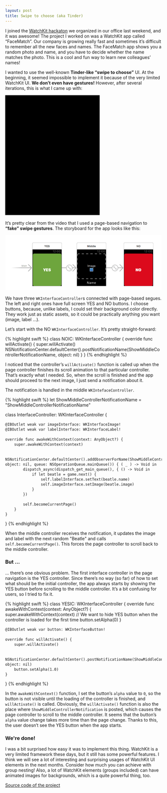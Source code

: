 ```yaml
---
layout: post
title: Swipe to choose (aka Tinder)
---
```


I joined the [WatchKit hackaton](https://www.facebook.com/media/set/?set=a.10153172562140804.1073741833.116155005803&type=1) we organized in our office last weekend, and it was awesome! The project I worked on was a WatchKit app called “FaceMatch”. Our company is growing really fast and sometimes it’s difficult to remember all the new faces and names. The FaceMatch app shows you a random photo and name, and you have to decide whether the name matches the photo. This is a cool and fun way to learn new colleagues’ names!

I wanted to use the well-known **Tinder-like “swipe to choose”** UI. At the beginning, it seemed impossible to implement it because of the very limited WatchKit UI. **We don’t even have gestures!** However, after several iterations, this is what I came up with:

![Swipe to choose (aka Tinder)](/images/2015-05-12/swipe-to-choose-1.gif)

<!-- more -->

It’s pretty clear from the video that I used a page-based navigation to **“fake” swipe gestures**. The storyboard for the app looks like this:

![Swipe to choose - Storyboard](/images/2015-05-12/swipe-to-choose-2.png)

We have three ```WKInterfaceController```s connected with page-based segues. The left and right ones have full screen YES and NO buttons. I choose buttons, because, unlike labels, I could set their background color directly. They work just as static assets, so it could be practically anything you want (image, label …).

Let’s start with the NO ```WKInterfaceController```. It’s pretty straight-forward:

{% highlight swift %}
class NOIC: WKInterfaceController {
    override func willActivate() {
        super.willActivate()
        NSNotificationCenter.defaultCenter().postNotificationName(ShowMiddleControllerNotificationName, object: nil)
    }
}
{% endhighlight %}

I noticed that the controller’s  ```willActivate()``` function is called up when the page controller finishes its scroll animation to that particular controller. That’s exactly what I needed. So, when the scroll is finished and the app should proceed to the next image, I just send a notification about it.

The notification is handled in the middle ```WKIntefaceController```.

{% highlight swift %}
let ShowMiddleControllerNotificationName = "ShowMiddleControllerNotificationName"

class InterfaceController: WKInterfaceController {

    @IBOutlet weak var imageInterface: WKInterfaceImage!
    @IBOutlet weak var labelInterface: WKInterfaceLabel!
    
    override func awakeWithContext(context: AnyObject?) {
        super.awakeWithContext(context)
        
        NSNotificationCenter.defaultCenter().addObserverForName(ShowMiddleControllerNotificationName, object: nil, queue: NSOperationQueue.mainQueue()) { ( _ ) -> Void in
            dispatch_async(dispatch_get_main_queue(), { () -> Void in
                if let beatle = game.next() {
                    self.labelInterface.setText(beatle.name)
                    self.imageInterface.setImage(beatle.image)
                }
            })
            
            self.becomeCurrentPage()
        }
    }
}
{% endhighlight %}

When the middle controller receives the notification, it updates the image and label with the next random "Beatle" and calls ```self.becomeCurrentPage()```. This forces the page controller to scroll back to the middle controller.


### But ...

… there’s one obvious problem. The first interface controller in the page navigation is the YES controller. Since there’s no way (so far) of how to set what should be the initial controller, the app always starts by showing the YES button before scrolling to the middle controller. It’s a bit confusing for users, so I tried to fix it.

{% highlight swift %}
class YESIC: WKInterfaceController {
    override func awakeWithContext(context: AnyObject?) {
        super.awakeWithContext(context)
        // We want to hide YES button when the controller is loaded for the first time
        button.setAlpha(0)
    }

    @IBOutlet weak var button: WKInterfaceButton!
    
    override func willActivate() {
        super.willActivate()
        
        NSNotificationCenter.defaultCenter().postNotificationName(ShowMiddleControllerNotificationName, object: nil)
        button.setAlpha(1.0)
    }
}
{% endhighlight %}


In the ```awakeWithContext()``` function, I set the button’s ```alpha``` value to ```0```, so the button is not visible until the loading of the controller is finished, and ```willActivate()``` is called. Obviously, the ```willActivate()``` function is also the place where ```ShowMiddleControllerNotification``` is posted, which causes the page controller to scroll to the middle controller. It seems that the button’s ```alpha``` value change takes more time than the page change. Thanks to this, the user doesn’t see the YES button when the app starts.




### We're done!

I was a bit surprised how easy it was to implement this thing. WatchKit is a very limited framework these days, but it still has some powerful features. I think we will see a lot of interesting and surprising usages of WatchKit UI elements in the next months. Consider how much you can achieve with group nesting! Also, a lot of WatchKit elements (groups included) can have animated images for backgrounds, which is a quite powerful thing, too. 

[Source code of the project](https://github.com/VojtaStavik/SwipeToChooseWatchKit)
